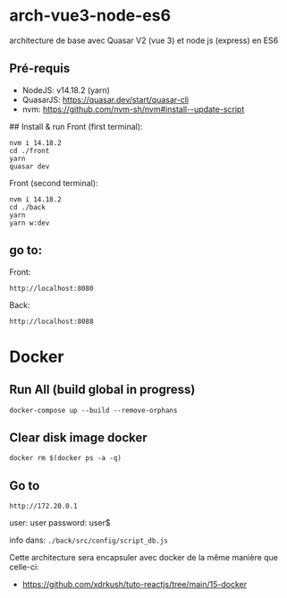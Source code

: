 # arch-vue3-node-es6
architecture de base avec Quasar V2 (vue 3) et node js (express) en ES6

## Pré-requis
  - NodeJS: v14.18.2 (yarn)
  - QuasarJS: https://quasar.dev/start/quasar-cli
  - nvm: https://github.com/nvm-sh/nvm#install--update-script

## Install & run
Front (first terminal):
```
nvm i 14.18.2
cd ./front
yarn
quasar dev
```

Front (second terminal):
```
nvm i 14.18.2
cd ./back
yarn
yarn w:dev
```

## go to:
Front:
```
http://localhost:8080
```
Back:
```
http://localhost:8088
```

# Docker
## Run All (build global in progress)
```
docker-compose up --build --remove-orphans
```

## Clear disk image docker
```
docker rm $(docker ps -a -q)
```

## Go to
```
http://172.20.0.1
```

user: user
password: user$

info dans: `./back/src/config/script_db.js`

Cette architecture sera encapsuler avec docker de la même manière que celle-ci:
  - https://github.com/xdrkush/tuto-reactjs/tree/main/15-docker

